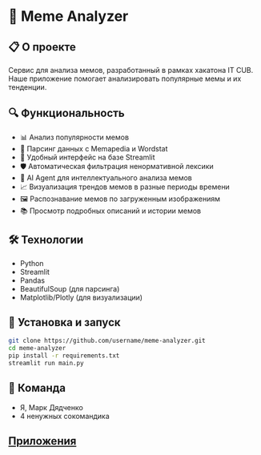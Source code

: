 # 🚀 Meme Analyzer 

## 📋 О проекте
Сервис для анализа мемов, разработанный в рамках хакатона IT CUB. Наше приложение помогает анализировать популярные мемы и их тенденции.

## 🔍 Функциональность
- 📊 Анализ популярности мемов
- 🔄 Парсинг данных с Memapedia и Wordstat
- 📱 Удобный интерфейс на базе Streamlit
- 🛡️ Автоматическая фильтрация ненормативной лексики
- 🤖 AI Agent для интеллектуального анализа мемов
- 📈 Визуализация трендов мемов в разные периоды времени
- 🖼️ Распознавание мемов по загруженным изображениям
- 📚 Просмотр подробных описаний и истории мемов
 

## 🛠️ Технологии
- Python
- Streamlit
- Pandas
- BeautifulSoup (для парсинга)
- Matplotlib/Plotly (для визуализации)

## 🚀 Установка и запуск
```bash
git clone https://github.com/username/meme-analyzer.git
cd meme-analyzer
pip install -r requirements.txt
streamlit run main.py
```

## 👥 Команда
- Я, Марк Дядченко
- 4 ненужных сокомандика


## [Приложения](https://project-it-cub-hxfanfktwfs8oeb7nmcuql.streamlit.app/)
